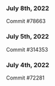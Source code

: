 ### July 8th, 2022

Commit #78663

### July 5th, 2022

Commit #314353


### July 4th, 2022

Commit #72281
